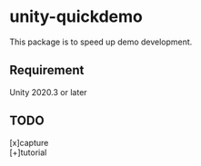 # unity-quickdemo
This package is to speed up demo development.

## Requirement
Unity 2020.3 or later

## TODO
[x]capture  
[+]tutorial  


